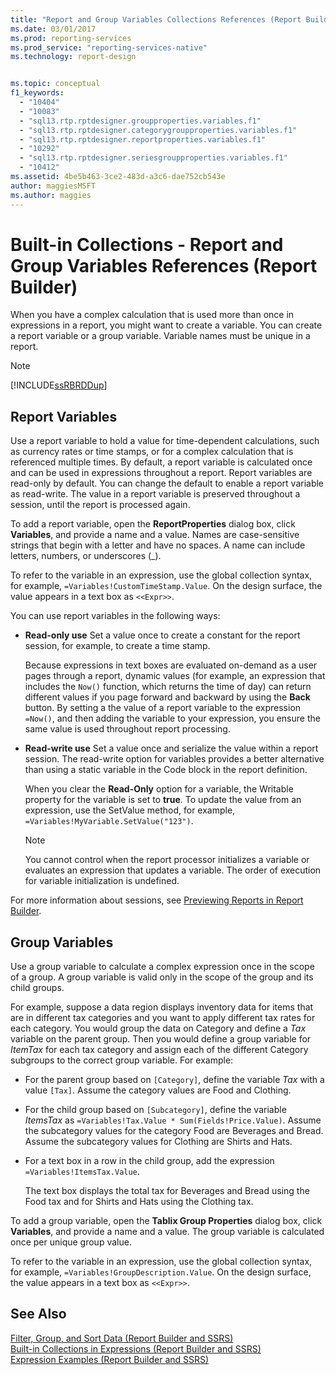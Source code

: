 ```yaml
---
title: "Report and Group Variables Collections References (Report Builder and SSRS) | Microsoft Docs"
ms.date: 03/01/2017
ms.prod: reporting-services
ms.prod_service: "reporting-services-native"
ms.technology: report-design


ms.topic: conceptual
f1_keywords: 
  - "10404"
  - "10083"
  - "sql13.rtp.rptdesigner.groupproperties.variables.f1"
  - "sql13.rtp.rptdesigner.categorygroupproperties.variables.f1"
  - "sql13.rtp.rptdesigner.reportproperties.variables.f1"
  - "10292"
  - "sql13.rtp.rptdesigner.seriesgroupproperties.variables.f1"
  - "10412"
ms.assetid: 4be5b463-3ce2-483d-a3c6-dae752cb543e
author: maggiesMSFT
ms.author: maggies
---
```

# Built-in Collections - Report and Group Variables References (Report Builder)
  When you have a complex calculation that is used more than once in expressions in a report, you might want to create a variable. You can create a report variable or a group variable. Variable names must be unique in a report.  
  
> [!NOTE]  
>  [!INCLUDE[ssRBRDDup](../../includes/ssrbrddup-md.md)]  
  
## Report Variables  
 Use a report variable to hold a value for time-dependent calculations, such as currency rates or time stamps, or for a complex calculation that is referenced multiple times. By default, a report variable is calculated once and can be used in expressions throughout a report. Report variables are read-only by default. You can change the default to enable a report variable as read-write. The value in a report variable is preserved throughout a session, until the report is processed again.  
  
 To add a report variable, open the **ReportProperties** dialog box, click **Variables**, and provide a name and a value. Names are case-sensitive strings that begin with a letter and have no spaces. A name can include letters, numbers, or underscores (_).  
  
 To refer to the variable in an expression, use the global collection syntax, for example, `=Variables!CustomTimeStamp.Value`. On the design surface, the value appears in a text box as `<<Expr>>`.  
  
 You can use report variables in the following ways:  
  
-   **Read-only use** Set a value once to create a constant for the report session, for example, to create a time stamp.  
  
     Because expressions in text boxes are evaluated on-demand as a user pages through a report, dynamic values (for example, an expression that includes the `Now()` function, which returns the time of day) can return different values if you page forward and backward by using the **Back** button. By setting a the value of a report variable to the expression `=Now()`, and then adding the variable to your expression, you ensure the same value is used throughout report processing.  
  
-   **Read-write use** Set a value once and serialize the value within a report session. The read-write option for variables provides a better alternative than using a static variable in the Code block in the report definition.  
  
     When you clear the **Read-Only** option for a variable, the Writable property for the variable is set to **true**. To update the value from an expression, use the SetValue method, for example, `=Variables!MyVariable.SetValue("123")`.  
  
    > [!NOTE]  
    >  You cannot control when the report processor initializes a variable or evaluates an expression that updates a variable. The order of execution for variable initialization is undefined.  
  
 For more information about sessions, see [Previewing Reports in Report Builder](../../reporting-services/report-builder/previewing-reports-in-report-builder.md).  
  
## Group Variables  
 Use a group variable to calculate a complex expression once in the scope of a group. A group variable is valid only in the scope of the group and its child groups.  
  
 For example, suppose a data region displays inventory data for items that are in different tax categories and you want to apply different tax rates for each category. You would group the data on Category and define a *Tax* variable on the parent group. Then you would define a group variable for *ItemTax* for each tax category and assign each of the different Category subgroups to the correct group variable. For example:  
  
-   For the parent group based on `[Category]`, define the variable *Tax* with a value `[Tax]`. Assume the category values are Food and Clothing.  
  
-   For the child group based on `[Subcategory]`, define the variable *ItemsTax* as `=Variables!Tax.Value * Sum(Fields!Price.Value)`. Assume the subcategory values for the category Food are Beverages and Bread. Assume the subcategory values for Clothing are Shirts and Hats.  
  
-   For a text box in a row in the child group, add the expression `=Variables!ItemsTax.Value`.  
  
     The text box displays the total tax for Beverages and Bread using the Food tax and for Shirts and Hats using the Clothing tax.  
  
 To add a group variable, open the **Tablix Group Properties** dialog box, click **Variables**, and provide a name and a value. The group variable is calculated once per unique group value.  
  
 To refer to the variable in an expression, use the global collection syntax, for example, `=Variables!GroupDescription.Value`. On the design surface, the value appears in a text box as `<<Expr>>`.  
  
## See Also  
 [Filter, Group, and Sort Data &#40;Report Builder and SSRS&#41;](../../reporting-services/report-design/filter-group-and-sort-data-report-builder-and-ssrs.md)   
 [Built-in Collections in Expressions &#40;Report Builder and SSRS&#41;](../../reporting-services/report-design/built-in-collections-in-expressions-report-builder.md)   
 [Expression Examples &#40;Report Builder and SSRS&#41;](../../reporting-services/report-design/expression-examples-report-builder-and-ssrs.md)  
  
  
